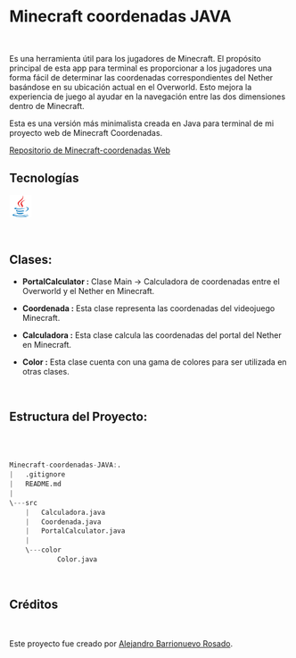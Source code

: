 # Minecraft coordenadas JAVA

<br>

Es una herramienta útil para los jugadores de Minecraft. El propósito principal de esta app para terminal es proporcionar a los jugadores una forma fácil de determinar las coordenadas correspondientes del Nether basándose en su ubicación actual en el Overworld. Esto mejora la experiencia de juego al ayudar en la navegación entre las dos dimensiones dentro de Minecraft.

Esta es una versión más minimalista creada en Java para terminal de mi proyecto web de Minecraft Coordenadas.

[Repositorio de Minecraft-coordenadas Web](https://github.com/Alejandro-BR/Minecraft-coordenadas)

## Tecnologías

<a href="https://www.java.com" target="_blank" rel="noreferrer"> <img src="https://raw.githubusercontent.com/devicons/devicon/master/icons/java/java-original.svg" alt="java" width="40" height="40"/></a>

<br>

## Clases:

- **PortalCalculator :** Clase Main -> Calculadora de coordenadas entre el Overworld y el Nether en Minecraft.

- **Coordenada :** Esta clase representa las coordenadas del videojuego Minecraft.

- **Calculadora :** Esta clase calcula las coordenadas del portal del Nether en Minecraft.

- **Color :**  Esta clase cuenta con una gama de colores para ser utilizada en otras clases.

<br>

## Estructura del Proyecto:

<br>

```d

Minecraft-coordenadas-JAVA:.
|   .gitignore
|   README.md
|
\---src
    |   Calculadora.java
    |   Coordenada.java
    |   PortalCalculator.java
    |
    \---color
            Color.java

```

<br>

## Créditos

<br>

Este proyecto fue creado por [Alejandro Barrionuevo Rosado](https://github.com/Alejandro-BR).